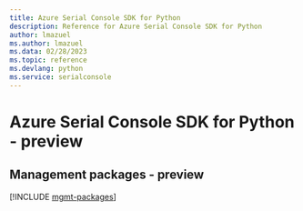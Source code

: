 ```yaml
---
title: Azure Serial Console SDK for Python
description: Reference for Azure Serial Console SDK for Python
author: lmazuel
ms.author: lmazuel
ms.data: 02/28/2023
ms.topic: reference
ms.devlang: python
ms.service: serialconsole
---
```

# Azure Serial Console SDK for Python - preview

## Management packages - preview
[!INCLUDE [mgmt-packages](serial-console-mgmt-index.md)]
